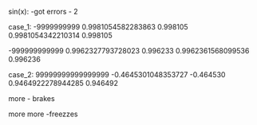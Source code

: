 sin(x): -got errors - 2

case_1:
-9999999999
0.9981054582283863	0.998105
0.9981054342210314	0.998105

-999999999999
0.9962327793728023	0.996233
0.9962361568099536	0.996236


case_2:
99999999999999999
-0.4645301048353727	-0.464530
0.9464922278944285	0.946492

more - brakes

more more -freezzes